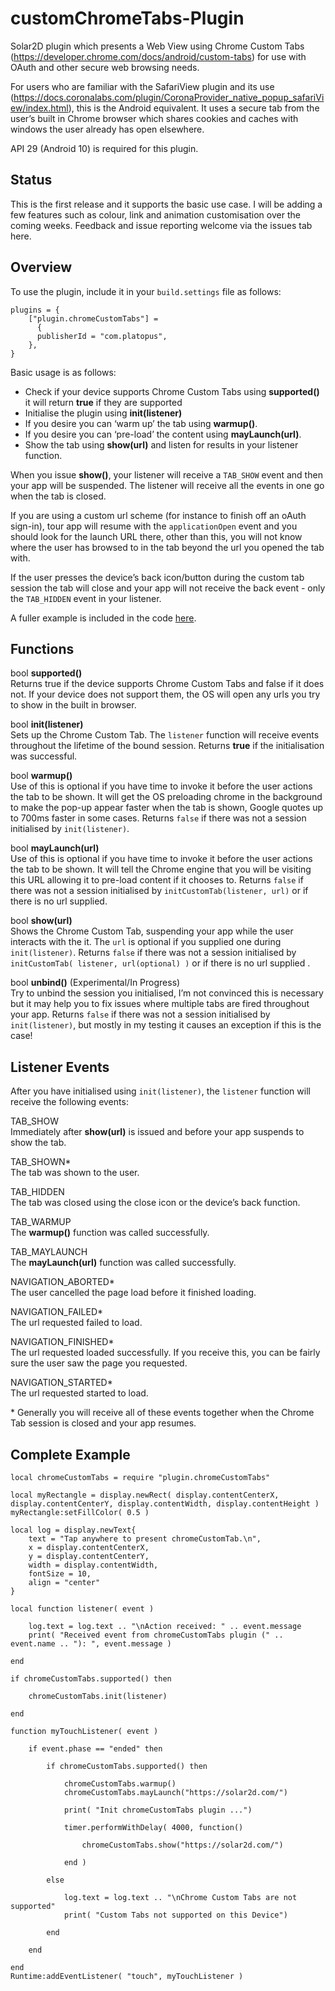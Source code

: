 # customChromeTabs-Plugin

Solar2D plugin which presents a Web View using Chrome Custom Tabs (https://developer.chrome.com/docs/android/custom-tabs) for use with OAuth and other secure web browsing needs.

For users who are familiar with the SafariView plugin and its use (https://docs.coronalabs.com/plugin/CoronaProvider_native_popup_safariView/index.html), this is the Android equivalent. It uses a secure tab from the user’s built in Chrome browser which shares cookies and caches with windows the user already has open elsewhere.

API 29 (Android 10) is required for this plugin.

## Status

This is the first release and it supports the basic use case. I will be adding a few features such as colour, link and animation customisation over the coming weeks. Feedback and issue reporting welcome via the issues tab here.

## Overview

To use the plugin, include it in your `build.settings` file as follows:

```
plugins = {
	["plugin.chromeCustomTabs"] =
	  {
	  publisherId = "com.platopus",
	},
}
```

Basic usage is as follows:

- Check if your device supports Chrome Custom Tabs using **supported()** it will return **true** if they are supported
- Initialise the plugin using **init(listener)**
- If you desire you can ‘warm up’ the tab using **warmup()**.
- If you desire you can ‘pre-load’ the content using **mayLaunch(url)**.
- Show the tab using **show(url)** and listen for results in your listener function.

When you issue **show()**, your listener will receive a `TAB_SHOW` event and then your app will be suspended. The listener will receive all the events in one go when the tab is closed.

If you are using a custom url scheme (for instance to finish off an oAuth sign-in), tour app will resume with the `applicationOpen` event and you should look for the launch URL there, other than this, you will not know where the user has browsed to in the tab beyond the url you opened the tab with.

If the user presses the device’s back icon/button during the custom tab session the tab will close and your app will not receive the back event - only the `TAB_HIDDEN` event in your listener.

A fuller example is included in the code [here](https://github.com/yousaf-shah/com.platopus.plugins.chromecustomtabs/blob/main/Corona/main.lua).

## Functions

bool **supported()**\
Returns true if the device supports Chrome Custom Tabs and false if it does not. If your device does not support them, the OS will open any urls you try to show in the built in browser.

bool **init(listener)**\
Sets up the Chrome Custom Tab. The `listener` function will receive events throughout the lifetime of the bound session. Returns **true** if the initialisation was successful.

bool **warmup()**\
Use of this is optional if you have time to invoke it before the user actions the tab to be shown. It will get the OS preloading chrome in the background to make the pop-up appear faster when the tab is shown, Google quotes up to 700ms faster in some cases. Returns `false` if there was not a session initialised by `init(listener)`.

bool **mayLaunch(url)**\
Use of this is optional if you have time to invoke it before the user actions the tab to be shown. It will tell the Chrome engine that you will be visiting this URL allowing it to pre-load content if it chooses to. Returns `false` if there was not a session initialised by `initCustomTab(listener, url)` or if there is no url supplied.

bool **show(url)**\
Shows the Chrome Custom Tab, suspending your app while the user interacts with the it. The `url` is optional if you supplied one during `init(listener)`. Returns `false` if there was not a session initialised by `initCustomTab( listener, url(optional) )` or if there is no url supplied .

bool **unbind()** (Experimental/In Progress)\
Try to unbind the session you initialised, I’m not convinced this is necessary but it may help you to fix issues where multiple tabs are fired throughout your app. Returns `false` if there was not a session initialised by `init(listener)`, but mostly in my testing it causes an exception if this is the case!


## Listener Events

After you have initialised using `init(listener)`, the `listener` function will receive the following events:

TAB_SHOW\
Immediately after **show(url)** is issued and before your app suspends to show the tab.

TAB_SHOWN*\
The tab was shown to the user.

TAB_HIDDEN\
The tab was closed using the close icon or the device’s back function.

TAB_WARMUP\
The **warmup()** function was called successfully.

TAB_MAYLAUNCH\
The **mayLaunch(url)** function was called successfully.

NAVIGATION_ABORTED*\
The user cancelled the page load before it finished loading.

NAVIGATION_FAILED*\
The url requested failed to load.

NAVIGATION_FINISHED*\
The url requested loaded successfully. If you receive this, you can be fairly sure the user saw the page you requested.

NAVIGATION_STARTED*\
The url requested started to load.
	
\* Generally you will receive all of these events together when the Chrome Tab session is closed and your app resumes.

## Complete Example

```
local chromeCustomTabs = require "plugin.chromeCustomTabs"

local myRectangle = display.newRect( display.contentCenterX, display.contentCenterY, display.contentWidth, display.contentHeight )
myRectangle:setFillColor( 0.5 )

local log = display.newText{
    text = "Tap anywhere to present chromeCustomTab.\n",
    x = display.contentCenterX,
    y = display.contentCenterY,
    width = display.contentWidth,
    fontSize = 10,
    align = "center"
}

local function listener( event )

	log.text = log.text .. "\nAction received: " .. event.message
	print( "Received event from chromeCustomTabs plugin (" .. event.name .. "): ", event.message )

end

if chromeCustomTabs.supported() then
	
	chromeCustomTabs.init(listener)

end

function myTouchListener( event )

    if event.phase == "ended" then

	    if chromeCustomTabs.supported() then

			chromeCustomTabs.warmup()
			chromeCustomTabs.mayLaunch("https://solar2d.com/")

			print( "Init chromeCustomTabs plugin ...")

			timer.performWithDelay( 4000, function()

				chromeCustomTabs.show("https://solar2d.com/")

			end )

		else

			log.text = log.text .. "\nChrome Custom Tabs are not supported"
			print( "Custom Tabs not supported on this Device")

		end

	end

end
Runtime:addEventListener( "touch", myTouchListener )
```